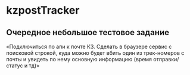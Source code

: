 # kzpostTracker

## Очередное небольшое тестовое задание

«Подключиться по апи к почте КЗ. Сделать в браузере сервис с поисковой строкой, куда можно будет вбить один из
трек-номеров с почты и увидеть по нему основную информацию (время отправки/статус и тд)»
